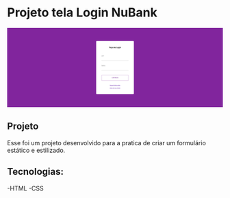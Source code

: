 # Projeto tela Login NuBank

<img src="img/tela-login-nu.png">

## Projeto
Esse foi um projeto desenvolvido para a pratica de criar um formulário estático e estilizado.

## Tecnologias:
-HTML
-CSS